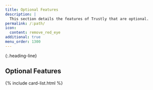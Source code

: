 ```yaml
---
title: Optional Features
description: |
  This section details the features of Trustly that are optional.
permalink: /:path/
icon:
  content: remove_red_eye
additional: true
menu_order: 1300
---
```


{:.heading-line}
## Optional Features

{% include card-list.html %}

